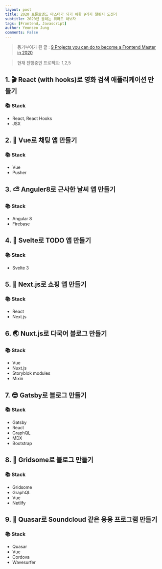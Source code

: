 ```yaml
---
layout: post
title: 2020 프론트엔드 마스터가 되기 위한 9가지 챌린지 도전기
subtitle: 2020년 올해는 뭐라도 해보자
tags: [Frontend, Javascript]
author: Yeonseo Jung
comments: False
---
```


> 동기부여가 된 글 : [9 Projects you can do to become a Frontend Master in 2020](https://dev.to/simonholdorf/9-projects-you-can-do-to-become-a-frontend-master-in-2020-n2h)

> 현재 진행중인 프로젝트: 1,2,5

## 1. 🎬 React (with hooks)로 영화 검색 애플리케이션 만들기

### 📚 Stack

- React, React Hooks
- JSX

## 2. 💬 Vue로 채팅 앱 만들기

### 📚 Stack

- Vue
- Pusher

## 3. ⛅ Anguler8로 근사한 날씨 앱 만들기

### 📚 Stack

- Angular 8
- Firebase

## 4. 📝 Svelte로 TODO 앱 만들기

### 📚 Stack

- Svelte 3

## 5. 🛒 Next.js로 쇼핑 앱 만들기

### 📚 Stack

- React
- Next.js

## 6. 🌏 Nuxt.js로 다국어 블로그 만들기

### 📚 Stack

- Vue
- Nuxt.js
- Storyblok modules
- Mixin

## 7. 😎 Gatsby로 블로그 만들기

### 📚 Stack

- Gatsby
- React
- GraphQL
- MDX
- Bootstrap

## 8. 💚 Gridsome로 블로그 만들기

### 📚 Stack

- Gridsome
- GraphQL
- Vue
- Netlify

## 9. 🎼 Quasar로 Soundcloud 같은 응용 프로그램 만들기

### 📚 Stack

- Quasar
- Vue
- Cordova
- Wavesurfer